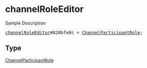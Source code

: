 # channelRoleEditor

Sample Description

<pre>
<a href="../constructor/channelRoleEditor.md">channelRoleEditor</a>#820bfe8c = <a href="../type/ChannelParticipantRole.md">ChannelParticipantRole</a>;</pre>

## Type

<a href="../type/ChannelParticipantRole.md">ChannelParticipantRole</a>
